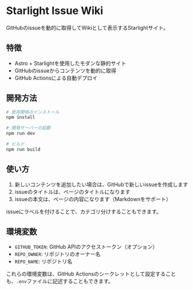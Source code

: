 # Starlight Issue Wiki

GitHubのissueを動的に取得してWikiとして表示するStarlightサイト。

## 特徴

- Astro + Starlightを使用したモダンな静的サイト
- GitHubのissueからコンテンツを動的に取得
- GitHub Actionsによる自動デプロイ

## 開発方法

```bash
# 依存関係のインストール
npm install

# 開発サーバーの起動
npm run dev

# ビルド
npm run build
```

## 使い方

1. 新しいコンテンツを追加したい場合は、GitHubで新しいissueを作成します
2. issueのタイトルは、ページのタイトルになります
3. issueの本文は、ページの内容になります（Markdownをサポート）

issueにラベルを付けることで、カテゴリ分けすることもできます。

## 環境変数

- `GITHUB_TOKEN`: GitHub APIのアクセストークン（オプション）
- `REPO_OWNER`: リポジトリのオーナー名
- `REPO_NAME`: リポジトリ名

これらの環境変数は、GitHub Actionsのシークレットとして設定することも、`.env`ファイルに記述することもできます。